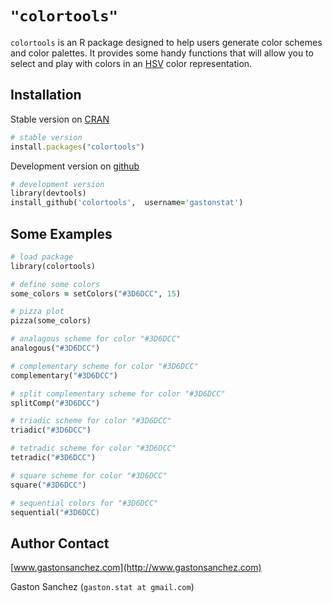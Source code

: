 # `"colortools"`

`colortools` is an R package designed to help users generate color schemes and color palettes. It provides some handy functions that will allow you to select and play with colors in an [HSV](http://en.wikipedia.org/wiki/HSL_and_HSV) color representation.

## Installation

Stable version on [CRAN](http://cran.r-project.org/web/packages/colortools/index.html)
```ruby
# stable version
install.packages("colortools")
```

Development version on [github](https://github.com/gastonstat/colortools)
```ruby 
# development version
library(devtools)
install_github('colortools',  username='gastonstat')
```

## Some Examples

```ruby
# load package
library(colortools)

# define some colors
some_colors = setColors("#3D6DCC", 15)

# pizza plot
pizza(some_colors)

# analagous scheme for color "#3D6DCC"
analogous("#3D6DCC")

# complementary scheme for color "#3D6DCC"
complementary("#3D6DCC")

# split complementary scheme for color "#3D6DCC"
splitComp("#3D6DCC")

# triadic scheme for color "#3D6DCC"
triadic("#3D6DCC")

# tetradic scheme for color "#3D6DCC"
tetradic("#3D6DCC")

# square scheme for color "#3D6DCC"
square("#3D6DCC")

# sequential colors for "#3D6DCC"
sequential("#3D6DCC)
```

Author Contact
--------------
[www.gastonsanchez.com](http://www.gastonsanchez.com)

Gaston Sanchez (```gaston.stat at gmail.com```)
